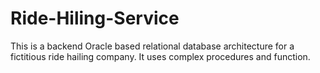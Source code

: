 # Ride-Hiling-Service
This is  a backend Oracle based relational database architecture for a fictitious ride hailing company. It uses complex procedures and function.
